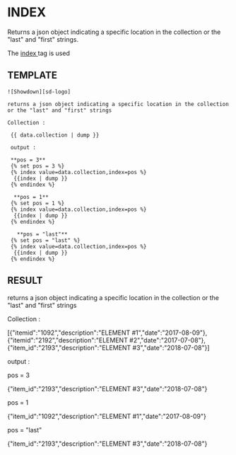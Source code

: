 # INDEX

Returns a json object indicating a specific location in the collection or the "last" and "first" strings.

The [index ](https://torloneg.gitbook.io/fabulator-en/tags/index)tag is used

## TEMPLATE

```text
![Showdown][sd-logo]

returns a json object indicating a specific location in the collection or the "last" and "first" strings

Collection :

 {{ data.collection | dump }}

 output :

 **pos = 3**
 {% set pos = 3 %}
 {% index value=data.collection,index=pos %}
  {{index | dump }}
 {% endindex %}

  **pos = 1**
 {% set pos = 1 %}
 {% index value=data.collection,index=pos %}
  {{index | dump }}
 {% endindex %}

   **pos = "last"**
 {% set pos = "last" %}
 {% index value=data.collection,index=pos %}
  {{index | dump }}
 {% endindex %}
```

## RESULT

returns a json object indicating a specific location in the collection or the "last" and "first" strings

Collection :

\[{"itemid":"1092","description":"ELEMENT \#1","date":"2017-08-09"},{"itemid":"2192","description":"ELEMENT \#2","date":"2017-07-08"},{"item\_id":"2193","description":"ELEMENT \#3","date":"2018-07-08"}\]

output :

pos = 3

{"item\_id":"2193","description":"ELEMENT \#3","date":"2018-07-08"}

pos = 1

{"item\_id":"1092","description":"ELEMENT \#1","date":"2017-08-09"}

pos = "last"

{"item\_id":"2193","description":"ELEMENT \#3","date":"2018-07-08"}

